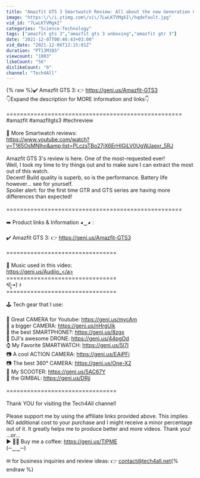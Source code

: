```yaml
---
title: "Amazfit GTS 3 Smartwatch Review: All about the new Generation & the new Features!"
image: "https:\/\/i.ytimg.com\/vi\/7LwLKTVMgkI\/hqdefault.jpg"
vid_id: "7LwLKTVMgkI"
categories: "Science-Technology"
tags: ["amazfit gts 3","amazfit gts 3 unboxing","amazfit gtr 3"]
date: "2021-12-07T00:46:43+03:00"
vid_date: "2021-12-06T12:15:01Z"
duration: "PT13M38S"
viewcount: "1003"
likeCount: "56"
dislikeCount: "0"
channel: "Tech4All"
---
```

{% raw %}✔️ Amazfit GTS 3: 👉 <a rel="nofollow" target="blank" href="https://geni.us/Amazfit-GTS3">https://geni.us/Amazfit-GTS3</a><br />👇Expand the description for MORE information and links👇 <br /><br />===================================================<br />#amazfit #amazfitgts3 #techreview<br /><br />🎥 More Smartwatch reviews:<br /><a rel="nofollow" target="blank" href="https://www.youtube.com/watch?v=T165OsMNlho&amp;list=PLczsTBo27jX6ErHIGiLV0UgWJaexr_5RJ">https://www.youtube.com/watch?v=T165OsMNlho&amp;list=PLczsTBo27jX6ErHIGiLV0UgWJaexr_5RJ</a><br /><br />Amazfit GTS 3's review is here. One of the most-requested ever! <br />Well, I took my time to try things out and to make sure I can extract the most out of this watch. <br />Decent! Build quality is superb, so is the performance. Battery life however... see for yourself. <br />Spoiler alert: for the first time GTR and GTS series are having more differences than expected!<br /><br />===================================================<br /><br />➡️ Product links &amp; Information ◕‿◕ :  <br /><br />✔️ Amazfit GTS 3: 👉 <a rel="nofollow" target="blank" href="https://geni.us/Amazfit-GTS3">https://geni.us/Amazfit-GTS3</a><br /><br />================================<br /><br />🎵 Music used in this video: <br /><a rel="nofollow" target="blank" href="https://geni.us/Audiio_">https://geni.us/Audiio_</a><br />================================<br />٩(-̮̮̃•̃) ۶<br />================================<br /><br />🕹 Tech gear that I use:<br /><br />📸 Great CAMERA for Youtube: <a rel="nofollow" target="blank" href="https://geni.us/mycAm">https://geni.us/mycAm</a><br />📸 a bigger CAMERA: <a rel="nofollow" target="blank" href="https://geni.us/nHrgUik">https://geni.us/nHrgUik</a><br />📱  the best SMARTPHONE?: <a rel="nofollow" target="blank" href="https://geni.us/8zgx">https://geni.us/8zgx</a>   <br />🚁 DJI's awesome DRONE: <a rel="nofollow" target="blank" href="https://geni.us/44pgOd">https://geni.us/44pgOd</a>  <br />⌚ My Favorite SMARTWATCH: <a rel="nofollow" target="blank" href="https://geni.us/5l7I">https://geni.us/5l7I</a><br />📷 A cool ACTION CAMERA: <a rel="nofollow" target="blank" href="https://geni.us/EAjPFi">https://geni.us/EAjPFi</a><br />📷 The best 360° CAMERA: <a rel="nofollow" target="blank" href="https://geni.us/One-X2">https://geni.us/One-X2</a><br />🚴 My SCOOTER: <a rel="nofollow" target="blank" href="https://geni.us/5AC67Y">https://geni.us/5AC67Y</a><br />🎥 the GIMBAL: <a rel="nofollow" target="blank" href="https://geni.us/DRjj">https://geni.us/DRjj</a> <br /><br />================================<br /><br />Thank YOU for visiting the Tech4All channel! <br /><br />Please support me by using the affiliate links provided above. This implies NO additional cost to your purchase and I might receive a minor percentage out of it. It greatly helps me to produce better and more videos. Thank you!<br />...or...<br />► 🍺💲 Buy me a coffee: <a rel="nofollow" target="blank" href="https://geni.us/TIPME">https://geni.us/TIPME</a><br />(─‿‿─)<br /><br />✉ for business inquiries and review ideas: 👉 contact@tech4all.net{% endraw %}
